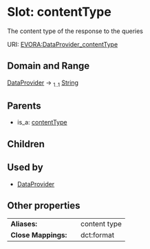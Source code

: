 
# Slot: contentType

The content type of the response to the queries

URI: [EVORA:DataProvider_contentType](https://evora-project.eu/DataProvider_contentType)


## Domain and Range

[DataProvider](DataProvider.md) &#8594;  <sub>1..1</sub> [String](types/String.md)

## Parents

 *  is_a: [contentType](contentType.md)

## Children


## Used by

 * [DataProvider](DataProvider.md)

## Other properties

|  |  |  |
| --- | --- | --- |
| **Aliases:** | | content type |
| **Close Mappings:** | | dct:format |
